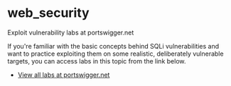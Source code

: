 # web_security
Exploit vulnerability labs at portswigger.net

If you're familiar with the basic concepts behind SQLi vulnerabilities and want to practice exploiting them on some realistic, deliberately vulnerable targets, you can access labs in this topic from the link below.

- [View all labs at portswigger.net](https://portswigger.net/web-security)
